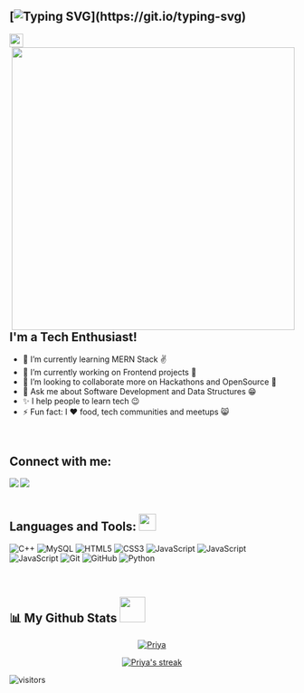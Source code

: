 ## [![Typing SVG](https://readme-typing-svg.herokuapp.com?font=Montserrat&weight=600&size=29&duration=4000&pause=1000&width=435&lines=Hi+%F0%9F%91%8B+I'm+Priyanka!)](https://git.io/typing-svg)

<a href="https://www.linkedin.com/in/priyanka-kushwaha-2781151a1/">

  <img align="left" width="24px" src="https://cdn-icons-png.flaticon.com/512/174/174857.png" />

</a>

<br>

<img align="right" width="500px" src="https://img.freepik.com/free-photo/rear-view-programmer-working-all-night-long_1098-18697.jpg" />

## I'm a Tech Enthusiast!

- 🌱 I’m currently learning MERN Stack ✌️
- 🔭 I’m currently working on Frontend projects 🤯
- 👯 I’m looking to collaborate more on Hackathons and OpenSource 🙂
- 💬 Ask me about Software Development and Data Structures 😁
- ✨ I help people to learn tech 😉
- ⚡ Fun fact: I ❤️ food, tech communities and meetups 😸

<br>

## Connect with me:

  <a href="https://www.linkedin.com/in/priyanka-kushwaha-2781151a1/" target="_blank" >
  <img align="left"  src="https://img.shields.io/badge/LinkedIn-0077B5?style=for-the-badge&logo=linkedin&logoColor=white" />
  </a>
  <a href="https://www.hackerrank.com/kush417p?hr_r=1" target="_blank" >
    <img align="left" src="https://img.shields.io/badge/Hackerrank-1DA1F2?style=for-the-badge&logo=twitter&logoColor=white"/>
  </a>

  <br>
  <br>

## Languages and Tools: <img src="https://github.com/TheDudeThatCode/TheDudeThatCode/blob/master/Assets/Mario_Hello_Big.gif" height="30px">

![C++](https://img.shields.io/badge/c++-%2300599C.svg?style=for-the-badge&logo=c%2B%2B&logoColor=white)
![MySQL](https://img.shields.io/badge/mysql-%2300f.svg?style=for-the-badge&logo=mysql&logoColor=white)
![HTML5](https://img.shields.io/badge/html5-%23E34F26.svg?style=for-the-badge&logo=html5&logoColor=white)
![CSS3](https://img.shields.io/badge/css3-%231572B6.svg?style=for-the-badge&logo=css3&logoColor=white)
![JavaScript](https://img.shields.io/badge/javascript-%23323330.svg?style=for-the-badge&logo=javascript&logoColor=%23F7DF1E)
![JavaScript](https://img.shields.io/badge/react-%23323330.svg?style=for-the-badge&logo=react&logoColor=%23F7DF1E)
![JavaScript](https://img.shields.io/badge/mongodb-%23323330.svg?style=for-the-badge&logo=mongodb&logoColor=%23F7DF1E)
![Git](https://img.shields.io/badge/git-%23F05033.svg?style=for-the-badge&logo=git&logoColor=white)
![GitHub](https://img.shields.io/badge/github-%23121011.svg?style=for-the-badge&logo=github&logoColor=white)
![Python](https://img.shields.io/badge/python-3670A0?style=for-the-badge&logo=python&logoColor=ffdd54)

<br>

## 📊 My Github Stats <img src="https://user-images.githubusercontent.com/76244600/130684889-4425a8ef-53ba-48f3-9433-871976fba0e9.gif" height="45px">

 <p align="center" >
 <a href="#"><img alt="Priya"s Github Stats"   src="https://github-readme-stats-ruby-one.vercel.app/api?username=monu417&show_icons=false&count_private=true&theme=react&hide_border=true&bg_color=0D1117" /></a></p>
 
 <p align="center" >
 <a href="#"><img  alt="Priya's streak"  src="https://github-readme-streak-stats.herokuapp.com/?user=monu417&theme=black-ice&hide_border=false&stroke=0000&background=0D1117" /> </a></p>

![visitors](https://visitor-badge.laobi.icu/badge?page_id=monu417)
